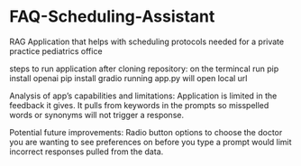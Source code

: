 # FAQ-Scheduling-Assistant
RAG Application that helps with scheduling protocols needed for a private practice pediatrics office

steps to run application after cloning repository:
on the termincal run 
pip install openai
pip install gradio
running app.py will open local url


Analysis of app’s capabilities and limitations: Application is limited in the feedback it gives. It pulls from keywords in the prompts so misspelled words or synonyms will not trigger a response.

Potential future improvements: Radio button options to choose the doctor you are wanting to see preferences on before you type a prompt would limit incorrect responses pulled from the data. 